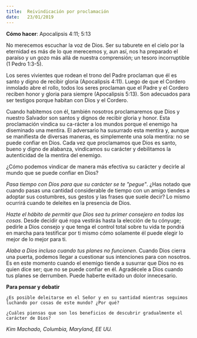 ```yaml
---
title:  Reivindicación por proclamación
date:   23/01/2019
---
```


**Cómo hacer**: Apocalipsis 4:11; 5:13 

No merecemos escuchar la voz de Dios. Ser su taburete en el cielo por la eternidad es más de lo que merecemos y, aun así, nos ha preparado el paraíso y un gozo más allá de nuestra comprensión; un tesoro incorruptible (1 Pedro 1:3-5). 

Los seres vivientes que rodean el trono del Padre proclaman que él es santo y digno de recibir gloria (Apocalipsis 4:11). Luego de que el Cordero inmolado abre el rollo, todos los seres proclaman que el Padre y el Cordero reciben honor y gloria para siempre (Apocalipsis 5:13). Son adecuados para ser testigos porque habitan con Dios y el Cordero. 

Cuando habitemos con él, también nosotros proclamaremos que Dios y nuestro Salvador son santos y dignos de recibir gloria y honor. Esta proclamación vindica su ca-rácter a los mundos porque el enemigo ha diseminado una mentira. El adversario ha susurrado esta mentira y, aunque se manifiesta de diversas maneras, es simplemente una sola mentira: no se puede confiar en Dios. Cada vez que proclamamos que Dios es santo, bueno y digno de alabanza, vindicamos su carácter y debilitamos la autenticidad de la mentira del enemigo. 

¿Cómo podemos vindicar de manera más efectiva su carácter y decirle al mundo que se puede confiar en Dios? 

_Pasa tiempo con Dios para que su carácter se te "pegue"_. ¿Has notado que cuando pasas una cantidad considerable de tiempo con un amigo tiendes a adoptar sus costumbres, sus gestos y las frases que suele decir? Lo mismo ocurrirá cuando te deleites en la presencia de Dios. 

_Hazte el hábito de permitir que Dios sea tu primer consejero en todas las cosas_. Desde decidir qué ropa vestirás hasta la elección de tu cónyuge; pedirle a Dios consejo y que tenga el control total sobre tu vida te pondrá en marcha para testificar por ti mismo cómo solamente él puede elegir lo mejor de lo mejor para ti. 

_Alaba a Dios incluso cuando tus planes no funcionen_. Cuando Dios cierra una puerta, podemos llegar a cuestionar sus intenciones para con nosotros. Es en este momento cuando el enemigo tiende a susurrar que Dios no es quien dice ser; que no se puede confiar en él. Agradécele a Dios cuando tus planes se derrumben. Puede haberte evitado un dolor innecesario. 

**Para pensar y debatir**

`¿Es posible deleitarse en el Señor y en su santidad mientras seguimos luchando por cosas de este mundo? ¿Por qué?`

`¿Cuáles piensas que son los beneficios de descubrir gradualmente el carácter de Dios?`

_Kim Machado, Columbia, Maryland, EE UU._
